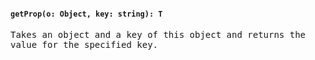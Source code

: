 #### `getProp(o: Object, key: string): T`

<kbd>Takes an object and a key of this object and returns 
the value for the specified key.</kbd>
